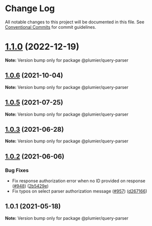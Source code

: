 # Change Log

All notable changes to this project will be documented in this file.
See [Conventional Commits](https://conventionalcommits.org) for commit guidelines.

# [1.1.0](https://github.com/plumier/plumier/compare/v1.0.6...v1.1.0) (2022-12-19)

**Note:** Version bump only for package @plumier/query-parser





## [1.0.6](https://github.com/plumier/plumier/compare/v1.0.5...v1.0.6) (2021-10-04)

**Note:** Version bump only for package @plumier/query-parser





## [1.0.5](https://github.com/plumier/plumier/compare/v1.0.4...v1.0.5) (2021-07-25)

**Note:** Version bump only for package @plumier/query-parser





## [1.0.3](https://github.com/plumier/plumier/compare/v1.0.2...v1.0.3) (2021-06-28)

**Note:** Version bump only for package @plumier/query-parser





## [1.0.2](https://github.com/plumier/plumier/compare/v1.0.0...v1.0.2) (2021-06-06)


### Bug Fixes

* Fix response authorization error when no ID provided on response ([#948](https://github.com/plumier/plumier/issues/948)) ([2b5429e](https://github.com/plumier/plumier/commit/2b5429ef30f9cfb3843fb07c5af271dd3223b14c))
* Fix typos on select parser authorization message ([#957](https://github.com/plumier/plumier/issues/957)) ([d267166](https://github.com/plumier/plumier/commit/d26716603027408d1e98189c931ce8f81e951902))





## 1.0.1 (2021-05-18)

**Note:** Version bump only for package @plumier/query-parser
